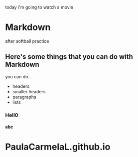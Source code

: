 today i'm going to watch a movie

# Markdown

after softball practice

## Here's some things that you can do with Markdown

you can do...

* headers 
* smaller headers
* paragraphs
* lists 

### Hell0 

#### abc 
# PaulaCarmelaL.github.io
